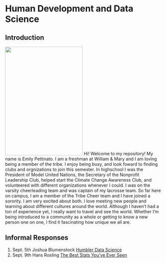 # Human Development and Data Science
## Introduction
<img src="https://user-images.githubusercontent.com/89988142/133652024-2420e019-eb34-412c-96e2-6c56bffc0c50.jpeg" width="250" height="350">
Hi! Welcome to my repository! My name is Emily Pettinato. I am a freshman at William & Mary and  I am loving being a member of the tribe. I enjoy being busy, and look foward to finding clubs and orgnizations to join this semester. In highschool I was the President of Model United Nations, the Secretary of the Nonprofit Leadership Club, helped start the Climate Change Awareness Club, and volunteered with different organizations whenever I could. I was on the varsity cheerleading team and was captain of my lacrosse team. So far here on campus, I am a member of the Tribe Cheer team and I have joined a sorority. I am very excited about both. I love meeting new people and learning about different cultures around the world. Although I haven’t had a ton of experience yet, I really want to travel and see the world. Whether I’m being introduced to a community as a whole or getting to know a new person one on one, I find it fascinating how unique we all are.

## Informal Responses

1. Sept. 5th Joshua Blumenstock [Humbler Data Science](blumenstock.md)
2. Sept. 9th Hans Rosling [The Best Stats You've Ever Seen](rosling.md)
